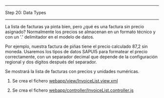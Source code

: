 *****************************
Step 20: Data Types
*****************************

La lista de facturas ya pinta bien, pero ¿qué es una factura sin precio asignado? 
Normalmente los precios se almacenan en un formato técnico y con un '.' delimitador 
en el modelo de datos.


Por ejemplo, nuestra factura de piñas tiene el precio calculado 87,2 sin moneda. 
Usaremos los tipos de datos SAPUI5 para formatear el precio correctamente,
con un separador decimal que depende de la configuración regional y dos dígitos después del separador.


Se mostrará la lista de facturas con precios y unidades numéricas.

1. Se crea el fichero [webapp/view/InvoiceList.view.xml](webapp/view/InvoiceList.view.xml)

2. Se crea el fichero [webapp/controller/InvoiceList.controller.js](webapp/controller/InvoiceList.controller.js)